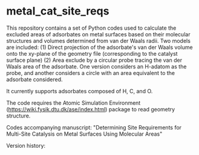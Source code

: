 # metal_cat_site_reqs

This repository contains a set of Python codes used to calculate the excluded areas of adsorbates on metal surfaces based on their molecular structures and volumes determined from van der Waals radii. Two models are included:
(1) Direct projection of the adsorbate's van der Waals volume onto the xy-plane of the geometry file (corresponding to the catalyst surface plane)
(2) Area exclude by a circular probe tracing the van der Waals area of the adsorbate. One version considers an H-adatom as the probe, and another considers a circle with an area equivalent to the adsorbate considered.

It currently supports adsorbates composed of H, C, and O. 

The code requires the Atomic Simulation Environment (https://wiki.fysik.dtu.dk/ase/index.html) package to read geometry structure.

Codes accompanying manuscript: "Determining Site Requirements for Multi-Site Catalysis on Metal Surfaces Using Molecular Areas"

Version history:
